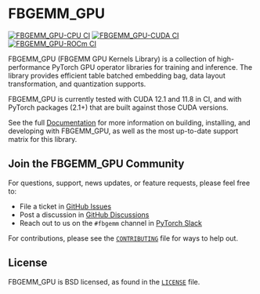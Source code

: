 # FBGEMM_GPU

[![FBGEMM_GPU-CPU CI](https://github.com/pytorch/FBGEMM/actions/workflows/fbgemm_gpu_ci_cpu.yml/badge.svg)](https://github.com/pytorch/FBGEMM/actions/workflows/fbgemm_gpu_ci_cpu.yml)
[![FBGEMM_GPU-CUDA CI](https://github.com/pytorch/FBGEMM/actions/workflows/fbgemm_gpu_ci_cuda.yml/badge.svg)](https://github.com/pytorch/FBGEMM/actions/workflows/fbgemm_gpu_ci_cuda.yml)
[![FBGEMM_GPU-ROCm CI](https://github.com/pytorch/FBGEMM/actions/workflows/fbgemm_gpu_ci_rocm.yml/badge.svg)](https://github.com/pytorch/FBGEMM/actions/workflows/fbgemm_gpu_ci_rocm.yml)

FBGEMM_GPU (FBGEMM GPU Kernels Library) is a collection of high-performance
PyTorch GPU operator libraries for training and inference.  The library provides
efficient table batched embedding bag, data layout transformation, and
quantization supports.

FBGEMM_GPU is currently tested with CUDA 12.1 and 11.8 in CI, and with PyTorch
packages (2.1+) that are built against those CUDA versions.

See the full [Documentation](https://pytorch.org/FBGEMM) for more information
on building, installing, and developing with FBGEMM_GPU, as well as the most
up-to-date support matrix for this library.


## Join the FBGEMM_GPU Community

For questions, support, news updates, or feature requests, please feel free to:

* File a ticket in [GitHub Issues](https://github.com/pytorch/FBGEMM/issues)
* Post a discussion in [GitHub Discussions](https://github.com/pytorch/FBGEMM/discussions)
* Reach out to us on the `#fbgemm` channel in [PyTorch Slack](https://bit.ly/ptslack)

For contributions, please see the [`CONTRIBUTING`](../CONTRIBUTING.md) file for
ways to help out.


## License

FBGEMM_GPU is BSD licensed, as found in the [`LICENSE`](../LICENSE) file.
